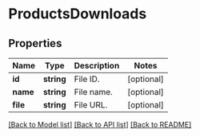 # ProductsDownloads

## Properties
Name | Type | Description | Notes
------------ | ------------- | ------------- | -------------
**id** | **string** | File ID. | [optional] 
**name** | **string** | File name. | [optional] 
**file** | **string** | File URL. | [optional] 

[[Back to Model list]](../../README.md#documentation-for-models) [[Back to API list]](../../README.md#documentation-for-api-endpoints) [[Back to README]](../../README.md)

